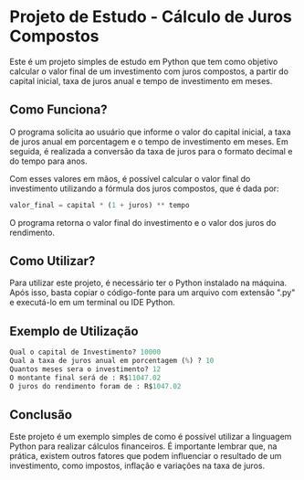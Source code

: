 

# Projeto de Estudo - Cálculo de Juros Compostos

Este é um projeto simples de estudo em Python que tem como objetivo calcular o valor final de um investimento com juros compostos, a partir do capital inicial, taxa de juros anual e tempo de investimento em meses.

## Como Funciona?

O programa solicita ao usuário que informe o valor do capital inicial, a taxa de juros anual em porcentagem e o tempo de investimento em meses. Em seguida, é realizada a conversão da taxa de juros para o formato decimal e do tempo para anos. 

Com esses valores em mãos, é possível calcular o valor final do investimento utilizando a fórmula dos juros compostos, que é dada por:

``` python
valor_final = capital * (1 + juros) ** tempo
```

O programa retorna o valor final do investimento e o valor dos juros do rendimento.

## Como Utilizar?

Para utilizar este projeto, é necessário ter o Python instalado na máquina. Após isso, basta copiar o código-fonte para um arquivo com extensão ".py" e executá-lo em um terminal ou IDE Python.

## Exemplo de Utilização

``` python
Qual o capital de Investimento? 10000
Qual a taxa de juros anual em porcentagem (%) ? 10
Quantos meses sera o investimento? 12
O montante final será de : R$11047.02
O juros do rendimento foram de : R$1047.02
```

## Conclusão

Este projeto é um exemplo simples de como é possível utilizar a linguagem Python para realizar cálculos financeiros. É importante lembrar que, na prática, existem outros fatores que podem influenciar o resultado de um investimento, como impostos, inflação e variações na taxa de juros.

